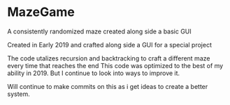 # MazeGame
A consistently randomized maze created along side a basic GUI 

Created in Early 2019 and crafted along side a GUI for a special project

The code utalizes recursion and backtracking to craft a different maze every time that reaches the end
This code was optimized to the best of my ability in 2019. But I continue to look into ways to improve it.

Will continue to make commits on this as i get ideas to create a better system. 
